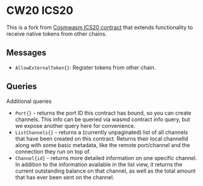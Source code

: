 # CW20 ICS20

This is a fork from [Cosmwasm ICS20 contract](https://github.com/CosmWasm/cw-plus/tree/v0.12.1/contracts/cw20-ics20)
that extends functionality to receive native tokens from other chains.

## Messages

- `AllowExternalToken{}`: Register tokens from other chain.


## Queries

Additional queries

* `Port{}` - returns the port ID this contract has bound, so you can create channels. This info can be queried
  via wasmd contract info query, but we expose another query here for convenience.
* `ListChannels{}` - returns a (currently unpaginated) list of all channels that have been created on this contract.
  Returns their local channelId along with some basic metadata, like the remote port/channel and the connection they
  run on top of.
* `Channel{id}` - returns more detailed information on one specific channel. In addition to the information available
  in the list view, it returns the current outstanding balance on that channel, as well as the total amount that
  has ever been sent on the channel.

